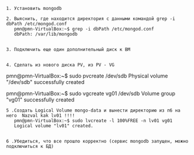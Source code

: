 
    1. Установить mongodb
    
    2. Выяснить, где находится директория с данными командой grep -i dbPath /etc/mongod.conf
       pmn@pmn-VirtualBox:~$ grep -i dbPath /etc/mongod.conf
       dbPath: /var/lib/mongodb

    
    3. Подключить еще один дополнительный диск к ВМ

    
    4. Сделать из нового диска PV, из PV - VG

pmn@pmn-VirtualBox:~$ sudo pvcreate /dev/sdb
  Physical volume "/dev/sdb" successfully created
  
pmn@pmn-VirtualBox:~$ sudo vgcreate vg01 /dev/sdb
  Volume group "vg01" successfully created
  
    
    5 .Создать Logical Volume mongo-data и вынести директорию из п6 на него  Nazval kak lv01 !!!!
       pmn@pmn-VirtualBox:~$ sudo lvcreate -l 100%FREE -n lv01 vg01
       Logical volume "lv01" created.

    
    6 .Убедиться, что все прошло корректно (сервис mongodb запущен, можно подключиться к БД)

